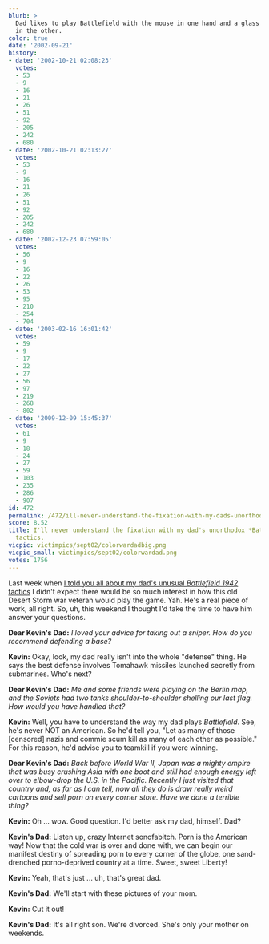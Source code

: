 ```yaml
---
blurb: >
  Dad likes to play Battlefield with the mouse in one hand and a glass of whiskey
  in the other.
color: true
date: '2002-09-21'
history:
- date: '2002-10-21 02:08:23'
  votes:
  - 53
  - 9
  - 16
  - 21
  - 26
  - 51
  - 92
  - 205
  - 242
  - 680
- date: '2002-10-21 02:13:27'
  votes:
  - 53
  - 9
  - 16
  - 21
  - 26
  - 51
  - 92
  - 205
  - 242
  - 680
- date: '2002-12-23 07:59:05'
  votes:
  - 56
  - 9
  - 16
  - 22
  - 26
  - 53
  - 95
  - 210
  - 254
  - 704
- date: '2003-02-16 16:01:42'
  votes:
  - 59
  - 9
  - 17
  - 22
  - 27
  - 56
  - 97
  - 219
  - 268
  - 802
- date: '2009-12-09 15:45:37'
  votes:
  - 61
  - 9
  - 18
  - 24
  - 27
  - 59
  - 103
  - 235
  - 286
  - 907
id: 472
permalink: /472/ill-never-understand-the-fixation-with-my-dads-unorthodox-battlfield-1942-tactics/
score: 8.52
title: I'll never understand the fixation with my dad's unorthodox *Battlfield 1942*
  tactics.
vicpic: victimpics/sept02/colorwardadbig.png
vicpic_small: victimpics/sept02/colorwardad.png
votes: 1756
---
```


Last week when [I told you all about my dad's unusual *Battlefield 1942*
tactics](%ARTICLE[461]%) I didn't expect there would be so much
interest in how this old Desert Storm war veteran would play the game.
Yah. He's a real piece of work, all right. So, uh, this weekend I
thought I'd take the time to have him answer your questions.

**Dear Kevin's Dad:** *I loved your advice for taking out a sniper. How
do you recommend defending a base?*

**Kevin:** Okay, look, my dad really isn't into the whole "defense"
thing. He says the best defense involves Tomahawk missiles launched
secretly from submarines. Who's next?

**Dear Kevin's Dad:** *Me and some friends were playing on the Berlin
map, and the Soviets had two tanks shoulder-to-shoulder shelling our
last flag. How would you have handled that?*

**Kevin:** Well, you have to understand the way my dad plays
*Battlefield*. See, he's never NOT an American. So he'd tell you, "Let
as many of those \[censored\] nazis and commie scum kill as many of each
other as possible." For this reason, he'd advise you to teamkill if you
were winning.

**Dear Kevin's Dad:** *Back before World War II, Japan was a mighty
empire that was busy crushing Asia with one boot and still had enough
energy left over to elbow-drop the U.S. in the Pacific. Recently I just
visited that country and, as far as I can tell, now all they do is draw
really weird cartoons and sell porn on every corner store. Have we done
a terrible thing?*

**Kevin:** Oh ... wow. Good question. I'd better ask my dad, himself.
Dad?

**Kevin's Dad:** Listen up, crazy Internet sonofabitch. Porn is the
American way! Now that the cold war is over and done with, we can begin
our manifest destiny of spreading porn to every corner of the globe, one
sand-drenched porno-deprived country at a time. Sweet, sweet Liberty!

**Kevin:** Yeah, that's just ... uh, that's great dad.

**Kevin's Dad:** We'll start with these pictures of your mom.

**Kevin:** Cut it out!

**Kevin's Dad:** It's all right son. We're divorced. She's only your
mother on weekends.